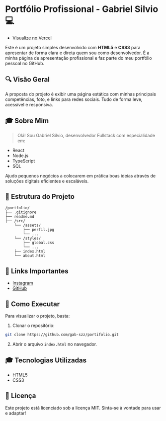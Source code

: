 # Portfólio Profissional - Gabriel Silvio 💻

- [Visualize no Vercel](https://portifolio-port.vercel.app/)
  
Este é um projeto simples desenvolvido com **HTML5** e **CSS3** para apresentar de forma clara e direta quem sou como desenvolvedor. É a minha página de apresentação profissional e faz parte do meu portfólio pessoal no GitHub.

## 🔍 Visão Geral

A proposta do projeto é exibir uma página estática com minhas principais competências, foto, e links para redes sociais. Tudo de forma leve, acessível e responsiva.

## 🎓 Sobre Mim

> Olá! Sou Gabriel Silvio, desenvolvedor Fullstack com especialidade em:

- React
- Node.js
- TypeScript
- SQL

Ajudo pequenos negócios a colocarem em prática boas ideias através de soluções digitais eficientes e escaláveis.

## 📂 Estrutura do Projeto

```
/portfolio/
├── .gitignore
├── readme.md
├── /src/
    └── /assets/
        ├── perfil.jpg
        └── ...
    └── /styles/
        ├── global.css
        └── ...
    ├── index.html
    └── about.html
```

## 🔗 Links Importantes

- [Instagram](https://www.instagram.com/gab.szz)
- [GitHub](https://github.com/gab-szz)

## 🚀 Como Executar

Para visualizar o projeto, basta:

1. Clonar o repositório:

```bash
git clone https://github.com/gab-szz/portifolio.git
```

2. Abrir o arquivo `index.html` no navegador.

## 🎓 Tecnologias Utilizadas

- HTML5
- CSS3

## 📄 Licença

Este projeto está licenciado sob a licença MIT. Sinta-se à vontade para usar e adaptar!

